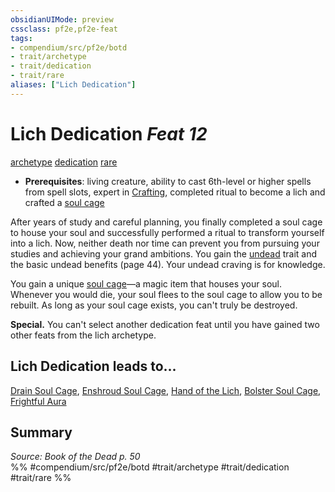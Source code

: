 ```yaml
---
obsidianUIMode: preview
cssclass: pf2e,pf2e-feat
tags:
- compendium/src/pf2e/botd
- trait/archetype
- trait/dedication
- trait/rare
aliases: ["Lich Dedication"]
---
```

# Lich Dedication  *Feat 12*  
[archetype](../../rules/traits/archetype.md)  [dedication](../../rules/traits/dedication.md)  [rare](../../rules/traits/rare.md)  

- **Prerequisites**: living creature, ability to cast 6th-level or higher spells from spell slots, expert in [Crafting](../skills.md#Crafting), completed ritual to become a lich and crafted a [soul cage](../equipment/items/soul-cage-botd.md)

After years of study and careful planning, you finally completed a soul cage to house your soul and successfully performed a ritual to transform yourself into a lich. Now, neither death nor time can prevent you from pursuing your studies and achieving your grand ambitions. You gain the [undead](../../rules/traits/undead.md) trait and the basic undead benefits (page 44). Your undead craving is for knowledge.

You gain a unique [soul cage](../equipment/items/soul-cage-botd.md)—a magic item that houses your soul. Whenever you would die, your soul flees to the soul cage to allow you to be rebuilt. As long as your soul cage exists, you can't truly be destroyed.

**Special.** You can't select another dedication feat until you have gained two other feats from the lich archetype.

## Lich Dedication leads to...

[Drain Soul Cage](drain-soul-cage-botd.md), [Enshroud Soul Cage](enshroud-soul-cage-botd.md), [Hand of the Lich](hand-of-the-lich-botd.md), [Bolster Soul Cage](bolster-soul-cage-botd.md), [Frightful Aura](frightful-aura-botd.md)

## Summary

*Source: Book of the Dead p. 50*  
%% #compendium/src/pf2e/botd #trait/archetype #trait/dedication #trait/rare %%